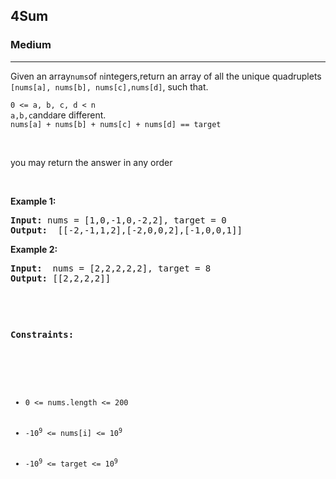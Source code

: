 <h2> 4Sum</h2><h3>Medium</h3><hr><div><p>Given an array<code>nums</code>of <code>n</code>integers,return an array of all the unique quadruplets <code>[nums[a], nums[b], nums[c],nums[d]</code>, such that.</p>

<p><code>0 <= a, b, c, d < n</code><br><code>a,b,c</code>and<code>d</code>are different.<br><code>nums[a] + nums[b] + nums[c] + nums[d] == target</code></p>
<br>
<p>you may return the answer in any order</p>
<p>&nbsp;</p>
<p><strong>Example 1:</strong></p>
<pre><strong>Input:</strong> nums = [1,0,-1,0,-2,2], target = 0
<strong>Output:</strong>  [[-2,-1,1,2],[-2,0,0,2],[-1,0,0,1]]
</pre><p><strong>Example 2:</strong></p>
<pre><strong>Input:</strong>  nums = [2,2,2,2,2], target = 8
<strong>Output:</strong> [[2,2,2,2]]
<p>&nbsp;</p>
<p><strong>Constraints:</strong></p>

<ul>
	<li><code>0 &lt;= nums.length &lt;= 200</code></li>
	<li><code>-10<sup>9</sup> &lt;= nums[i] &lt;= 10<sup>9</sup></code></li>
    <li><code>-10<sup>9</sup> &lt;= target &lt;= 10<sup>9</sup></code></li>
</ul>
</div>
